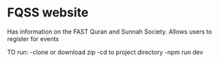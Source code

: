 # FQSS website

Has information on the FAST Quran and Sunnah Society. Allows users to register for events

TO run:
-clone or download zip
-cd to project directory
-npm run dev
